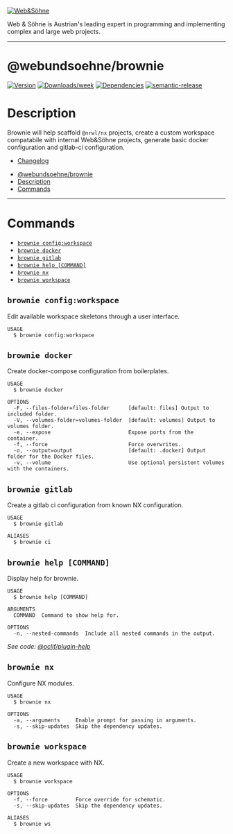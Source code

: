 [![Web&Söhne](https://webundsoehne.com/wp-content/uploads/2016/11/logo.png)](https://webundsoehne.com)

Web & Söhne is Austrian's leading expert in programming and implementing complex and large web projects.

---

# @webundsoehne/brownie

[![Version](https://img.shields.io/npm/v/@webundsoehne/brownie.svg)](https://npmjs.org/package/@webundsoehne/brownie) [![Downloads/week](https://img.shields.io/npm/dw/@webundsoehne/brownie.svg)](https://npmjs.org/package/@webundsoehne/brownie) [![Dependencies](https://img.shields.io/librariesio/release/npm/@webundsoehne/brownie)](https://npmjs.org/package/@webundsoehne/brownie) [![semantic-release](https://img.shields.io/badge/%20%20%F0%9F%93%A6%F0%9F%9A%80-semantic--release-e10079.svg)](https://github.com/semantic-release/semantic-release)

# Description

Brownie will help scaffold `@nrwl/nx` projects, create a custom workspace compatabile with internal Web&Söhne projects, generate basic docker configuration and gitlab-ci configuration.

- [Changelog](./CHANGELOG.md)

<!-- toc -->

- [@webundsoehne/brownie](#webundsoehnebrownie)
- [Description](#description)
- [Commands](#commands)
<!-- tocstop -->

---

# Commands

<!-- commands -->

- [`brownie config:workspace`](#brownie-configworkspace)
- [`brownie docker`](#brownie-docker)
- [`brownie gitlab`](#brownie-gitlab)
- [`brownie help [COMMAND]`](#brownie-help-command)
- [`brownie nx`](#brownie-nx)
- [`brownie workspace`](#brownie-workspace)

## `brownie config:workspace`

Edit available workspace skeletons through a user interface.

```
USAGE
  $ brownie config:workspace
```

## `brownie docker`

Create docker-compose configuration from boilerplates.

```
USAGE
  $ brownie docker

OPTIONS
  -F, --files-folder=files-folder      [default: files] Output to included folder.
  -V, --volumes-folder=volumes-folder  [default: volumes] Output to volumes folder.
  -e, --expose                         Expose ports from the container.
  -f, --force                          Force overwrites.
  -o, --output=output                  [default: .docker] Output folder for the Docker files.
  -v, --volume                         Use optional persistent volumes with the containers.
```

## `brownie gitlab`

Create a gitlab ci configuration from known NX configuration.

```
USAGE
  $ brownie gitlab

ALIASES
  $ brownie ci
```

## `brownie help [COMMAND]`

Display help for brownie.

```
USAGE
  $ brownie help [COMMAND]

ARGUMENTS
  COMMAND  Command to show help for.

OPTIONS
  -n, --nested-commands  Include all nested commands in the output.
```

_See code: [@oclif/plugin-help](https://github.com/oclif/plugin-help/blob/v5.1.10/src/commands/help.ts)_

## `brownie nx`

Configure NX modules.

```
USAGE
  $ brownie nx

OPTIONS
  -a, --arguments     Enable prompt for passing in arguments.
  -s, --skip-updates  Skip the dependency updates.
```

## `brownie workspace`

Create a new workspace with NX.

```
USAGE
  $ brownie workspace

OPTIONS
  -f, --force         Force override for schematic.
  -s, --skip-updates  Skip the dependency updates.

ALIASES
  $ brownie ws
```

<!-- commandsstop -->
